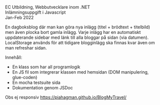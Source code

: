 EC Utbildning, Webbutvecklare inom .NET<br>
Inlämningsuppgift i Javascript<br>
Jan-Feb 2022

En dagboksblog där man kan göra nya inlägg (titel + brödtext + titelbild) men även plocka bort gamla inlägg. Varje inlägg har en automatiskt uppdaterande sidebar med länk till alla bloggar på sidan (via datumen). LocalStorage används för att tidigare blogginlägg ska finnas kvar även om man refreshar sidan.

Innehåll:
- En klass som har all programlogik 
- En JS fil som integrerar klassen med hemsidan (DOM manipulering, glue-coden)
- En mocha testsuite sida 
- Dokumentation genom JSDoc 

Obs ej responsiv
https://piahagman.github.io/BlogMyTravel/
